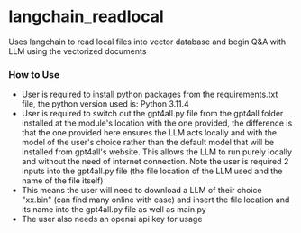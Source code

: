 # langchain_readlocal
Uses langchain to read local files into vector database and begin Q&A with LLM using the vectorized documents 

### How to Use
- User is required to install python packages from the requirements.txt file, the python version used is: Python 3.11.4
- User is required to switch out the gpt4all.py file from the gpt4all folder installed at the module's location with the one provided, the difference is that the one provided here ensures the LLM acts locally and with the model of the user's choice rather than the default model that will be installed from gpt4all's website. This allows the LLM to run purely locally and without the need of internet connection. Note the user is required 2 inputs into the gpt4all.py file (the file location of the LLM used and the name of the file itself)
- This means the user will need to download a LLM of their choice "xx.bin" (can find many online with ease) and insert the file location and its name into the gpt4all.py file as well as main.py
- The user also needs an openai api key for usage
